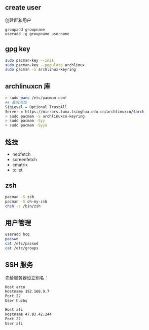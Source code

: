 ## create user

创建群和用户
```
groupadd groupname
useradd -g groupname username
```

## gpg key

```bash
sudo pacman-key --init
sudo pacman-key --populate archlinux
sudo pacman -S archlinux-keyring
```
## archlinuxcn 库

```bash
> sudo nano /etc/pacman.conf
## 最后添加
SigLevel = Optional TrustAll
Server = https://mirrors.tuna.tsinghua.edu.cn/archlinuxcn/$arch
> sudo pacman -S archlinuxcn-keyring
> sudo pacman -Syy
> sudo pacman -Syyu
```

##      炫技
- neofetch
- screenfetch
- cmatrix
- toilet

## zsh

```bash
pacman -S zsh
pacman -S oh-my-zsh
chsh -s /bin/zsh
```

## 用户管理

```bash
useradd hcq
passwd
cat /etc/passwd
cat /etc/groups
```



## SSH 服务

先给服务器设立别名：

```bash
Host arco
Hostname 192.168.0.7
Port 22
User huchq

Host ali
Hostname 47.93.42.244
Port 22
User ali
```

